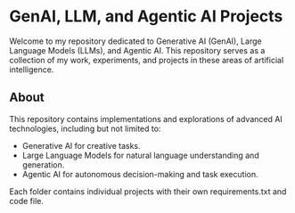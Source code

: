 # GenAI, LLM, and Agentic AI Projects

Welcome to my repository dedicated to Generative AI (GenAI), Large Language Models (LLMs), and Agentic AI. This repository serves as a collection of my work, experiments, and projects in these areas of artificial intelligence.

## About
This repository contains implementations and explorations of advanced AI technologies, including but not limited to:
- Generative AI for creative tasks.
- Large Language Models for natural language understanding and generation.
- Agentic AI for autonomous decision-making and task execution.

Each folder contains individual projects with their own requirements.txt and code file.

